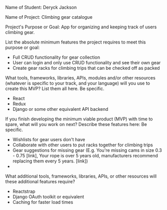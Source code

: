 Name of Student: Deryck Jackson

Name of Project: Climbing gear catalogue

Project's Purpose or Goal: App for organizing and keeping track of users climbing gear.

List the absolute minimum features the project requires to meet this purpose or goal:

* Full CRUD functionality for gear collection
* User can login and only use CRUD functionality and see their own gear
* Create gear racks for climbing trips that can be checked off as packed

What tools, frameworks, libraries, APIs, modules and/or other resources (whatever is specific to your track, and your language) will you use to create this MVP? List them all here. Be specific.

* React
* Redux
* Django or some other equivalent API backend

If you finish developing the minimum viable product (MVP) with time to spare, what will you work on next? Describe these features here: Be specific.

* Wishlists for gear users don't have
* Collaborate with other users to put racks together for climbing trips
* Gear suggestions for missing gear (E.g. You're missing cams in size 0.3 - 0.75 [link], Your rope is over 5 years old, manufacturers recommend replacing them every 5 years. [link])
* 

What additional tools, frameworks, libraries, APIs, or other resources will these additional features require?

* Reactstrap
* Django OAuth toolkit or equivalent 
* Caching for faster load times